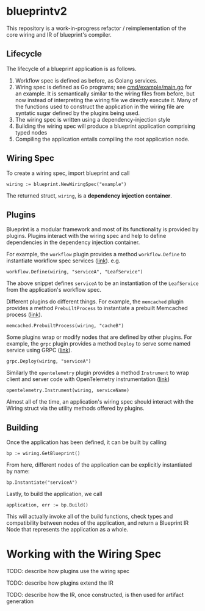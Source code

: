 # blueprintv2

This repository is a work-in-progress refactor / reimplementation of the core wiring and IR of blueprint's compiler.

## Lifecycle

The lifecycle of a blueprint application is as follows.

1. Workflow spec is defined as before, as Golang services.
2. Wiring spec is defined as Go programs; see [cmd/example/main.go](cmd/example/main.go) for an example.  It is semantically similar to the wiring files from before, but now instead of interpreting the wiring file we directly execute it.  Many of the functions used to construct the application in the wiring file are syntatic sugar defined by the plugins being used.
3. The wiring spec is written using a dependency-injection style
4. Building the wiring spec will produce a blueprint application comprising typed nodes
5. Compiling the application entails compiling the root application node.

## Wiring Spec

To create a wiring spec, import blueprint and call

```
wiring := blueprint.NewWiringSpec("example")
```

The returned struct, `wiring`, is a **dependency injection container**.

## Plugins

Blueprint is a modular framework and most of its functionality is provided by plugins.  Plugins interact with the wiring spec and help to define dependencies in the dependency injection container.

For example, the `workflow` plugin provides a method `workflow.Define` to instantiate workflow spec services ([link](pkg/plugins/workflow/wiring.go)).  e.g.

```
workflow.Define(wiring, "serviceA", "LeafService")
```

The above snippet defines `serviceA` to be an instantiation of the `LeafService` from the application's workflow spec.

Different plugins do different things.  For example, the `memcached` plugin provides a method `PrebuiltProcess` to instantiate a prebuilt Memcached process ([link](pkg/plugins/memcached/wiring.go)).

```
memcached.PrebuiltProcess(wiring, "cacheB")
```

Some plugins wrap or modify nodes that are defined by other plugins.  For example, the `grpc` plugin provides a method `Deploy` to serve some named service using GRPC ([link](pkg/plugins/grpc/wiring.go)).

```
grpc.Deploy(wiring, "serviceA")
```

Similarly the `opentelemetry` plugin provides a method `Instrument` to wrap client and server code with OpenTelemetry instrumentation ([link](pkg/plugins/opentelemetry/wiring.go))

```
opentelemetry.Instrument(wiring, serviceName)
```

Almost all of the time, an application's wiring spec should interact with the Wiring struct via the utility methods offered by plugins.

## Building

Once the application has been defined, it can be built by calling

```
bp := wiring.GetBlueprint()
```

From here, different nodes of the application can be explicitly instantiated by name:

```
bp.Instantiate("serviceA")
```

Lastly, to build the application, we call

```
application, err := bp.Build()
```

This will actually invoke all of the build functions, check types and compatibility between nodes of the application, and return a Blueprint IR Node that represents the application as a whole.

# Working with the Wiring Spec

TODO: describe how plugins use the wiring spec

TODO: describe how plugins extend the IR

TODO: describe how the IR, once constructed, is then used for artifact generation

